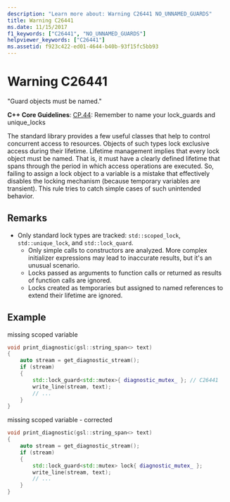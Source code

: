 ```yaml
---
description: "Learn more about: Warning C26441 NO_UNNAMED_GUARDS"
title: Warning C26441
ms.date: 11/15/2017
f1_keywords: ["C26441", "NO_UNNAMED_GUARDS"]
helpviewer_keywords: ["C26441"]
ms.assetid: f923c422-ed01-4644-b40b-93f15fc5bb93
---
```

# Warning C26441

"Guard objects must be named."

**C++ Core Guidelines**:
[CP.44](https://github.com/isocpp/CppCoreGuidelines/blob/master/CppCoreGuidelines.md#cp44-remember-to-name-your-lock_guards-and-unique_locks): Remember to name your lock_guards and unique_locks

The standard library provides a few useful classes that help to control concurrent access to resources. Objects of such types lock exclusive access during their lifetime. Lifetime management implies that every lock object must be named. That is, it must have a clearly defined lifetime that spans through the period in which access operations are executed. So, failing to assign a lock object to a variable is a mistake that effectively disables the locking mechanism (because temporary variables are transient). This rule tries to catch simple cases of such unintended behavior.

## Remarks

- Only standard lock types are tracked: `std::scoped_lock`, `std::unique_lock`, and `std::lock_quard`.
  - Only simple calls to constructors are analyzed. More complex initializer expressions may lead to inaccurate results, but it's an unusual scenario.
  - Locks passed as arguments to function calls or returned as results of function calls are ignored.
  - Locks created as temporaries but assigned to named references to extend their lifetime are ignored.

## Example

missing scoped variable

```cpp
void print_diagnostic(gsl::string_span<> text)
{
    auto stream = get_diagnostic_stream();
    if (stream)
    {
        std::lock_guard<std::mutex>{ diagnostic_mutex_ }; // C26441
        write_line(stream, text);
        // ...
    }
}
```

missing scoped variable - corrected

```cpp
void print_diagnostic(gsl::string_span<> text)
{
    auto stream = get_diagnostic_stream();
    if (stream)
    {
        std::lock_guard<std::mutex> lock{ diagnostic_mutex_ };
        write_line(stream, text);
        // ...
    }
}
```
